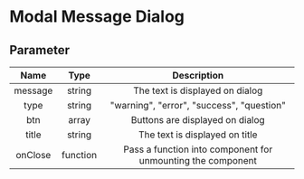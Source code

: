 # Modal Message Dialog

## Parameter

|    Name    |    Type     |     Description                                                                             |
| :--------: | :---------: | :---------------------------------------------------------: |
| message    | string      | The text is displayed on dialog                             |
| type       | string      | "warning", "error", "success", "question"                   |
| btn        | array       | Buttons are displayed on dialog                             |
| title      | string      | The text is displayed on title                              |
| onClose    | function    | Pass a function into component for unmounting the component |

